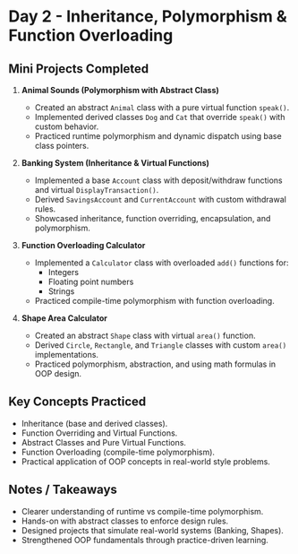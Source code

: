 # Day 2 - Inheritance, Polymorphism & Function Overloading

## Mini Projects Completed

1. **Animal Sounds (Polymorphism with Abstract Class)**
   - Created an abstract `Animal` class with a pure virtual function `speak()`.
   - Implemented derived classes `Dog` and `Cat` that override `speak()` with custom behavior.
   - Practiced runtime polymorphism and dynamic dispatch using base class pointers.

2. **Banking System (Inheritance & Virtual Functions)**
   - Implemented a base `Account` class with deposit/withdraw functions and virtual `DisplayTransaction()`.
   - Derived `SavingsAccount` and `CurrentAccount` with custom withdrawal rules.
   - Showcased inheritance, function overriding, encapsulation, and polymorphism.

3. **Function Overloading Calculator**
   - Implemented a `Calculator` class with overloaded `add()` functions for:
     - Integers
     - Floating point numbers
     - Strings
   - Practiced compile-time polymorphism with function overloading.

4. **Shape Area Calculator**
   - Created an abstract `Shape` class with virtual `area()` function.
   - Derived `Circle`, `Rectangle`, and `Triangle` classes with custom `area()` implementations.
   - Practiced polymorphism, abstraction, and using math formulas in OOP design.

## Key Concepts Practiced
- Inheritance (base and derived classes).
- Function Overriding and Virtual Functions.
- Abstract Classes and Pure Virtual Functions.
- Function Overloading (compile-time polymorphism).
- Practical application of OOP concepts in real-world style problems.

## Notes / Takeaways
- Clearer understanding of runtime vs compile-time polymorphism.
- Hands-on with abstract classes to enforce design rules.
- Designed projects that simulate real-world systems (Banking, Shapes).
- Strengthened OOP fundamentals through practice-driven learning.

